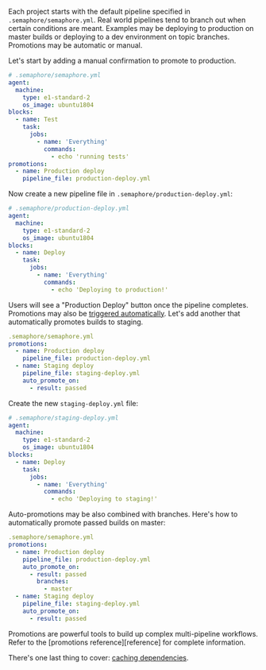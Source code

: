 Each project starts with the default pipeline specified in
`.semaphore/semaphore.yml`. Real world pipelines tend to branch out
when certain conditions are meant. Examples may be deploying to
production on master builds or deploying to a dev environment on topic
branches. Promotions may be automatic or manual.

Let's start by adding a manual confirmation to promote to production.

```yml
# .semaphore/semaphore.yml
agent:
  machine:
    type: e1-standard-2
    os_image: ubuntu1804
blocks:
  - name: Test
    task:
      jobs:
        - name: 'Everything'
          commands:
            - echo 'running tests'
promotions:
  - name: Production deploy
    pipeline_file: production-deploy.yml
```

Now create a new pipeline file in `.semaphore/production-deploy.yml`:

```yml
# .semaphore/production-deploy.yml
agent:
  machine:
    type: e1-standard-2
    os_image: ubuntu1804
blocks:
  - name: Deploy
    task:
      jobs:
        - name: 'Everything'
          commands:
            - echo 'Deploying to production!'
```

Users will see a "Production Deploy" button once the pipeline
completes. Promotions may also be [triggered
automatically][auto-promotions]. Let's add another that automatically
promotes builds to staging.

```yml
.semaphore/semaphore.yml
promotions:
  - name: Production deploy
    pipeline_file: production-deploy.yml
  - name: Staging deploy
    pipeline_file: staging-deploy.yml
    auto_promote_on:
      - result: passed
```

Create the new `staging-deploy.yml` file:

```yml
# .semaphore/staging-deploy.yml
agent:
  machine:
    type: e1-standard-2
    os_image: ubuntu1804
blocks:
  - name: Deploy
    task:
      jobs:
        - name: 'Everything'
          commands:
            - echo 'Deploying to staging!'
```

Auto-promotions may be also combined with branches. Here's how to
automatically promote passed builds on master:

```yml
.semaphore/semaphore.yml
promotions:
  - name: Production deploy
    pipeline_file: production-deploy.yml
    auto_promote_on:
      - result: passed
        branches:
          - master
  - name: Staging deploy
    pipeline_file: staging-deploy.yml
    auto_promote_on:
      - result: passed
```

Promotions are powerful tools to build up complex multi-pipeline
workflows. Refer to the [promotions reference][reference] for complete
information.

There's one last thing to cover: [caching dependencies][next].

[auto-promotions]: https://docs.semaphoreci.com/article/50-pipeline-yaml#auto_promote_on
[next]: http://placeholder.com

